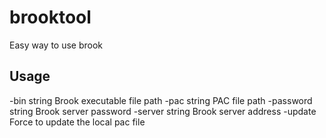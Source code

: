 # brooktool
Easy way to use brook

## Usage

  -bin string
        Brook executable file path
  -pac string
        PAC file path
  -password string
        Brook server password
  -server string
        Brook server address
  -update
        Force to update the local pac file
